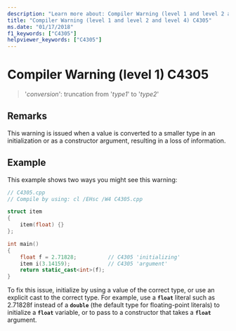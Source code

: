 ```yaml
---
description: "Learn more about: Compiler Warning (level 1 and level 2 and level 4) C4305"
title: "Compiler Warning (level 1 and level 2 and level 4) C4305"
ms.date: "01/17/2018"
f1_keywords: ["C4305"]
helpviewer_keywords: ["C4305"]
---
```

# Compiler Warning (level 1) C4305

> '*conversion*': truncation from '*type1*' to '*type2*'

## Remarks

This warning is issued when a value is converted to a smaller type in an initialization or as a constructor argument, resulting in a loss of information.

## Example

This example shows two ways you might see this warning:

```cpp
// C4305.cpp
// Compile by using: cl /EHsc /W4 C4305.cpp

struct item
{
    item(float) {}
};

int main()
{
    float f = 2.71828;          // C4305 'initializing'
    item i(3.14159);            // C4305 'argument'
    return static_cast<int>(f);
}
```

To fix this issue, initialize by using a value of the correct type, or use an explicit cast to the correct type. For example, use a **`float`** literal such as 2.71828f instead of a **`double`** (the default type for floating-point literals) to initialize a **`float`** variable, or to pass to a constructor that takes a **`float`** argument.
